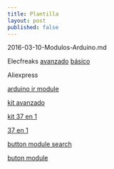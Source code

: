 ```yaml
---
title: Plantilla
layout: post
published: false
---
```

2016-03-10-Modulos-Arduino.md


Elecfreaks
[avanzado](http://www.elecfreaks.com/estore/arduino-advanced-kit.html#!prettyPhoto)
[básico](http://www.elecfreaks.com/estore/arduino-starter-kit-absolute-beginner.html#!prettyPhoto)

Aliexpress

[arduino ir module](http://es.aliexpress.com/wholesale?catId=0&initiative_id=SB_20160310022831&SearchText=+arduino+ir+sensor)


[kit avanzado](http://es.aliexpress.com/store/product/Advanced-Version-Sensor-Kit-Module-for-Arduino-Starters-Compatible-Brand-with-Plastic-Box-Free-Shipping-Drop/104958_32336680060.html?spm=2114.04010208.3.75.6fl478&ws_ab_test=searchweb201556_6,searchweb201602_5_505_506_503_504_10020_502_10001_10002_10017_10005_10006_10021_10003_10004_10013_10022_10018_10019,searchweb201603_1&btsid=e3a47a93-e223-4a3a-9075-75bae3917195)

[kit 37 en 1](http://es.aliexpress.com/store/product/37-in-1-box-Sensor-Kit-Starters-keyes-brand-in-stock-good-quality-low-price/1171090_1950286089.html?spm=2114.04010208.3.1.fCn9EL&ws_ab_test=searchweb201556_6,searchweb201602_5_505_506_503_504_10020_502_10001_10002_10017_10005_10006_10021_10003_10004_10013_10022_10018_10019,searchweb201603_1&btsid=d56383de-156b-4e18-8aed-c443655f9af8)

[37 en 1](http://es.aliexpress.com/store/product/37-IN-1-BOX-SENSOR-KITS-FOR-ARDUINO-HIGH-QUALITY-FREE-SHIPPING-Works-with-Official-Arduino/1552345_32246601716.html?spm=2114.04010208.3.392.fCn9EL&ws_ab_test=searchweb201556_6,searchweb201602_5_505_506_503_504_10020_502_10001_10002_10017_10005_10006_10021_10003_10004_10013_10022_10018_10019,searchweb201603_1&btsid=d56383de-156b-4e18-8aed-c443655f9af8)

[button module search](http://es.aliexpress.com/wholesale?catId=0&initiative_id=SB_20160310033929&SearchText=+button+module)

[buton module](http://es.aliexpress.com/store/product/Electronic-Building-Blocks-Big-KeyButton-Module-Button-Module-5-color-lot-Five-Key-Module-for-Ar/1317592_32389247707.html?spm=2114.04010208.3.151.icrsNk&ws_ab_test=searchweb201556_6,searchweb201602_5_505_506_503_504_10020_502_10001_10002_10017_10005_10006_10021_10003_10004_10013_10022_10018_10019,searchweb201603_1&btsid=d0d857c8-4394-485f-80ef-4ee0a9cbbe71)

